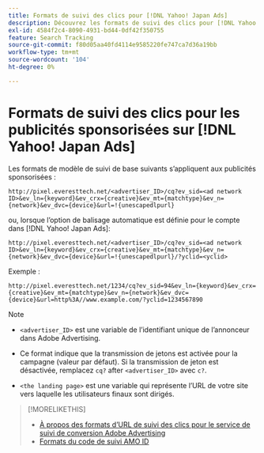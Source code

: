 ```yaml
---
title: Formats de suivi des clics pour [!DNL Yahoo! Japan Ads]
description: Découvrez les formats de suivi des clics pour [!DNL Yahoo! Japan Ads] comptes.
exl-id: 4584f2c4-8090-4931-bd44-0df42f350755
feature: Search Tracking
source-git-commit: f80d05aa40fd4114e9585220fe747ca7d36a19bb
workflow-type: tm+mt
source-wordcount: '104'
ht-degree: 0%

---
```


# Formats de suivi des clics pour les publicités sponsorisées sur [!DNL Yahoo! Japan Ads]

Les formats de modèle de suivi de base suivants s’appliquent aux publicités sponsorisées :

`http://pixel.everesttech.net/<advertiser_ID>/cq?ev_sid=<ad network ID>&ev_ln={keyword}&ev_crx={creative}&ev_mt={matchtype}&ev_n={network}&ev_dvc={device}&url=!{unescapedlpurl}`

ou, lorsque l’option de balisage automatique est définie pour le compte dans [!DNL Yahoo! Japan Ads]:

`http://pixel.everesttech.net/<advertiser_ID>/cq?ev_sid=<ad network ID>&ev_ln={keyword}&ev_crx={creative}&ev_mt={matchtype}&ev_n={network}&ev_dvc={device}&url=!{unescapedlpurl}/?yclid=<yclid>`

Exemple :

`http://pixel.everesttech.net/1234/cq?ev_sid=94&ev_ln={keyword}&ev_crx={creative}&ev_mt={matchtype}&ev_n={network}&ev_dvc={device}&url=http%3A//www.example.com/?yclid=1234567890`

>[!NOTE]
>
>* `<advertiser_ID>` est une variable de l’identifiant unique de l’annonceur dans Adobe Advertising.
>
>* Ce format indique que la transmission de jetons est activée pour la campagne (valeur par défaut). Si la transmission de jeton est désactivée, remplacez `cq?` after `<advertiser_ID>` avec `c?`.
>
>* `<the landing page>` est une variable qui représente l’URL de votre site vers laquelle les utilisateurs finaux sont dirigés.

>[!MORELIKETHIS]
>
>* [À propos des formats d’URL de suivi des clics pour le service de suivi de conversion Adobe Advertising](formats-click-tracking-about.md)
>* [Formats du code de suivi AMO ID](skwcid-tracking-parameter.md)
